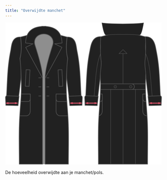 ```yaml
---
title: "Overwijdte manchet"
---
```


![Overwijdte manchet](./cuffease.svg)

De hoeveelheid overwijdte aan je manchet/pols.




